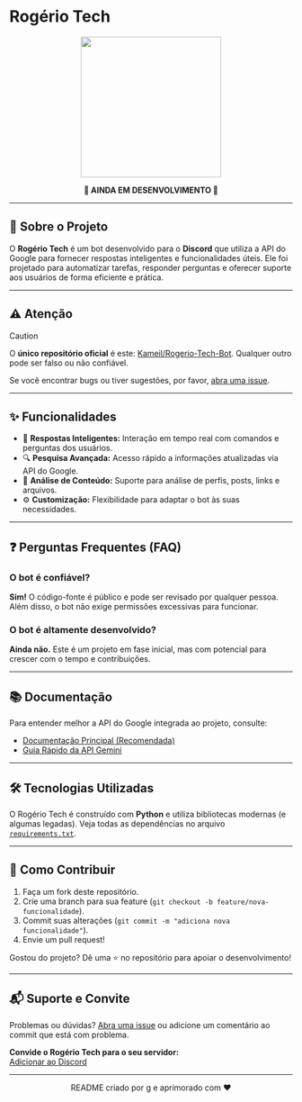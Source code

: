 # Rogério Tech

<p align="center">
    <img src="https://i.imgur.com/TKphVxW.png" width="250" height="250">
</p>

<div align="center">
    <strong>🚧 AINDA EM DESENVOLVIMENTO 🚧</strong>
</div>

---

## 📝 Sobre o Projeto

O **Rogério Tech** é um bot desenvolvido para o **Discord** que utiliza a API do Google para fornecer respostas inteligentes e funcionalidades úteis. Ele foi projetado para automatizar tarefas, responder perguntas e oferecer suporte aos usuários de forma eficiente e prática.

---

## ⚠️ Atenção

> [!CAUTION]  
> O **único repositório oficial** é este: [Kameil/Rogerio-Tech-Bot](https://github.com/Kameil/Rogerio-Tech-Bot). Qualquer outro pode ser falso ou não confiável.

Se você encontrar bugs ou tiver sugestões, por favor, [abra uma issue](https://github.com/Kameil/Rogerio-Tech-Bot/issues).

---

## ✨ Funcionalidades

- 🤖 **Respostas Inteligentes:** Interação em tempo real com comandos e perguntas dos usuários.  
- 🔍 **Pesquisa Avançada:** Acesso rápido a informações atualizadas via API do Google.  
- 📄 **Análise de Conteúdo:** Suporte para análise de perfis, posts, links e arquivos.  
- ⚙️ **Customização:** Flexibilidade para adaptar o bot às suas necessidades.

---

## ❓ Perguntas Frequentes (FAQ)

### O bot é confiável?  
**Sim!** O código-fonte é público e pode ser revisado por qualquer pessoa. Além disso, o bot não exige permissões excessivas para funcionar.

### O bot é altamente desenvolvido?  
**Ainda não.** Este é um projeto em fase inicial, mas com potencial para crescer com o tempo e contribuições.

---

## 📚 Documentação

Para entender melhor a API do Google integrada ao projeto, consulte:  
- [Documentação Principal (Recomendada)](https://googleapis.github.io/python-genai/)  
- [Guia Rápido da API Gemini](https://ai.google.dev/gemini-api/docs/quickstart?hl=pt-br&lang=python)

---

## 🛠️ Tecnologias Utilizadas

O Rogério Tech é construído com **Python** e utiliza bibliotecas modernas (e algumas legadas). Veja todas as dependências no arquivo [`requirements.txt`](requirements.txt).

---

## 🚀 Como Contribuir

1. Faça um fork deste repositório.  
2. Crie uma branch para sua feature (`git checkout -b feature/nova-funcionalidade`).  
3. Commit suas alterações (`git commit -m "adiciona nova funcionalidade"`).  
4. Envie um pull request!

Gostou do projeto? Dê uma ⭐ no repositório para apoiar o desenvolvimento!

---

## 📬 Suporte e Convite

Problemas ou dúvidas? [Abra uma issue](https://github.com/Kameil/Rogerio-Tech-Bot/issues) ou adicione um comentário ao commit que está com problema. 

**Convide o Rogério Tech para o seu servidor:**  
[Adicionar ao Discord](https://discord.com/oauth2/authorize?client_id=1041361324506087555&permissions=274877982736&integration_type=0&scope=bot)

---

<div align="center">
    README criado por <a href="https://github.com/repudiar">g</a> e aprimorado com ❤️
</div>
